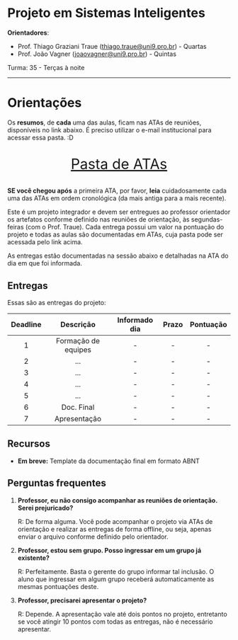 # Projeto em Sistemas Inteligentes

**Orientadores**: 
 - Prof. Thiago Graziani Traue (thiago.traue@uni9.pro.br) - Quartas
 - Prof. João Vagner (joaovagner@uni9.pro.br) - Quintas


Turma: 35 - Terças à noite


***


# Orientações

Os **resumos**, de **cada** uma das aulas, ficam nas ATAs de reuniões, disponíveis no link abaixo. É preciso utilizar o e-mail institucional para acessar essa pasta. :D

<p style="font-size:2.3em;text-align:center">
    <a href="" target="_blank">Pasta de ATAs</a>
</p>

**SE você chegou após** a primeira ATA, por favor, **leia** cuidadosamente cada uma das ATAs em ordem cronológica (da mais antiga para a mais recente).

Este é um projeto integrador e devem ser entregues ao professor orientador os artefatos conforme definido nas reuniões de orientação, às segundas-feiras (com o Prof. Traue). Cada entrega possui um valor na pontuação do projeto e todas as aulas são documentadas em ATAs, cuja pasta pode ser acessada pelo link acima. 

As entregas estão documentadas na sessão abaixo e detalhadas na ATA do dia em que foi informada.


## Entregas


Essas são as entregas do projeto:


| Deadline |      Descrição      | Informado dia |   Prazo    | Pontuação |
|:--------:|:-------------------:|:-------------:|:----------:|:---------:|
|    1     | Formação de equipes |        -      |      -     |     -     |
|    2     | ...                 |        -      |      -     |     -     |
|    3     | ...                 |        -      |      -     |     -     |
|    4     | ...                 |        -      |      -     |     -     |
|    5     | ...                 |        -      |      -     |     -     |
|    6     | Doc. Final          |        -      |      -     |     -     |
|    7     | Apresentação        |        -      |      -     |     -     |



## Recursos

 - **Em breve:** Template da documentação final em formato ABNT



## Perguntas frequentes

1. **Professor, eu não consigo acompanhar as reuniões de orientação. Serei prejuricado?**
    
    R: De forma alguma. Você pode acompanhar o projeto via ATAs de orientação e realizar as entregas de forma offline, ou seja, apenas enviar o arquivo conforme definido pelo orientador.


2. **Professor, estou sem grupo. Posso ingressar em um grupo já existente?**
    
    R: Perfeitamente. Basta o gerente do grupo informar tal inclusão. O aluno que ingressar em algum grupo receberá automaticamente as mesmas pontuações deste.

3. **Professor, precisarei apresentar o projeto?**
    
    R: Depende. A apresentação vale até dois pontos no projeto, entretanto se você atingir 10 pontos com todas as entregas, não é necessário apresentar.    